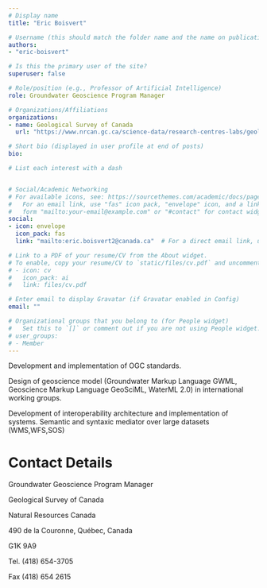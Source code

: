 ```yaml
---
# Display name
title: "Eric Boisvert"

# Username (this should match the folder name and the name on publications)
authors:
- "eric-boisvert"

# Is this the primary user of the site?
superuser: false

# Role/position (e.g., Professor of Artificial Intelligence)
role: Groundwater Geoscience Program Manager

# Organizations/Affiliations
organizations:
- name: Geological Survey of Canada 
  url: "https://www.nrcan.gc.ca/science-data/research-centres-labs/geological-survey-canada/17100"

# Short bio (displayed in user profile at end of posts)
bio: 

# List each interest with a dash


# Social/Academic Networking
# For available icons, see: https://sourcethemes.com/academic/docs/page-builder/#icons
#   For an email link, use "fas" icon pack, "envelope" icon, and a link in the
#   form "mailto:your-email@example.com" or "#contact" for contact widget.
social:
- icon: envelope
  icon_pack: fas
  link: "mailto:eric.boisvert2@canada.ca"  # For a direct email link, use "mailto:test@example.org".

# Link to a PDF of your resume/CV from the About widget.
# To enable, copy your resume/CV to `static/files/cv.pdf` and uncomment the lines below.
# - icon: cv
#   icon_pack: ai
#   link: files/cv.pdf

# Enter email to display Gravatar (if Gravatar enabled in Config)
email: ""

# Organizational groups that you belong to (for People widget)
#   Set this to `[]` or comment out if you are not using People widget.
# user_groups:
# - Member
---
```



Development and implementation of OGC standards.

Design of geoscience model (Groundwater Markup Language GWML, Geoscience Markup Language GeoSciML, WaterML 2.0) in international working groups.

Development of interoperability architecture and implementation of systems.
Semantic and syntaxic mediator over large datasets (WMS,WFS,SOS)

Contact Details
================

Groundwater Geoscience Program Manager

Geological Survey of Canada

Natural Resources Canada

490 de la Couronne, Québec, Canada

G1K 9A9

Tel. (418) 654-3705

Fax (418) 654 2615

